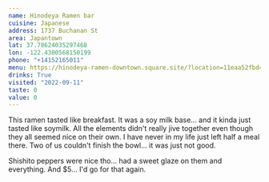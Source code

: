 ```yaml
---
name: Hinodeya Ramen bar
cuisine: Japanese
address: 1737 Buchanan St
area: Japantown
lat: 37.78624035297468
lon: -122.4300568150199
phone: "+14152165011"
menu: https://hinodeya-ramen-downtown.square.site/?location=11eaa52fbd40a491baa60cc47a2b6418
drinks: True
visited: "2022-09-11"
taste: 0
value: 0
---
```


This ramen tasted like breakfast. It was a soy milk base... and it kinda just tasted like soymilk. All the elements didn't really jive together even though they all seemed nice on their own. I have never in my life just left half a meal there. Two of us couldn't finish the bowl... it was just not good.

Shishito peppers were nice tho... had a sweet glaze on them and everything. And $5... I'd go for that again.
